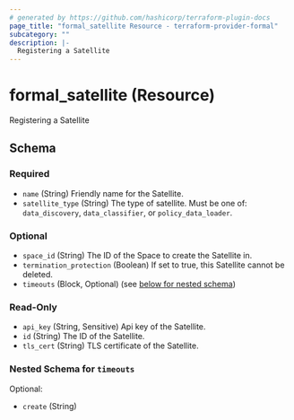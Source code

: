 ```yaml
---
# generated by https://github.com/hashicorp/terraform-plugin-docs
page_title: "formal_satellite Resource - terraform-provider-formal"
subcategory: ""
description: |-
  Registering a Satellite
---
```


# formal_satellite (Resource)

Registering a Satellite



<!-- schema generated by tfplugindocs -->
## Schema

### Required

- `name` (String) Friendly name for the Satellite.
- `satellite_type` (String) The type of satellite. Must be one of: `data_discovery`, `data_classifier`, or `policy_data_loader`.

### Optional

- `space_id` (String) The ID of the Space to create the Satellite in.
- `termination_protection` (Boolean) If set to true, this Satellite cannot be deleted.
- `timeouts` (Block, Optional) (see [below for nested schema](#nestedblock--timeouts))

### Read-Only

- `api_key` (String, Sensitive) Api key of the Satellite.
- `id` (String) The ID of the Satellite.
- `tls_cert` (String) TLS certificate of the Satellite.

<a id="nestedblock--timeouts"></a>
### Nested Schema for `timeouts`

Optional:

- `create` (String)
